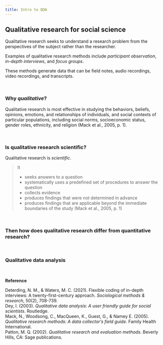 ```yaml
---
title: Intro to QDA
---
```


## Qualitative research for social science

Qualitative research seeks to understand a research problem from the perspectives of the subject rather than the researcher. 

Examples of qualitative research methods include *participant observation*, *in-depth interviews*, and *focus groups*. 

These methods generate data that can be field notes, audio recordings, video recordings, and transcripts.

<br>

### Why *qualitative*?
Qualitative research is most effective in studying the behaviors, beliefs, opinions, emotions, and relationships of individuals, and social contexts of particular populations, including social norms, socioeconomic status, gender roles, ethnicity, and religion (Mack et al., 2005, p. 1).

<br>

### Is qualitative research scientific?

Qualitative research is *scientific*. 

> It 
> * seeks answers to a question
> * systematically uses a predefined set of procedures to answer the question
> * collects evidence
> * produces findings that were not determined in advance
> * produces findings that are applicable beyond the immediate boundaries of the study 
> (Mack et al., 2005, p. 1)

<br>

### Then how does qualitative research differ from quantitative research?

<br>


### Qualitative data analysis

<br> 


**Reference**

Deterding, N. M., & Waters, M. C. (2021). Flexible coding of in-depth interviews: A twenty-first-century approach. *Sociological methods & research*, 50(2), 708-739. <br>
Dey, I. (2003). *Qualitative data analysis: A user friendly guide for social scientists*. Routledge. <br>
Mack, N., Woodsong, C., MacQueen, K., Guest, G., & Namey E. (2005). *Qualitative research methods: A data collector’s field guide.* Family Health International. <br>
Patton, M. Q. (2002). *Qualitative research and evaluation methods*. Beverly Hills, CA: Sage publications.

